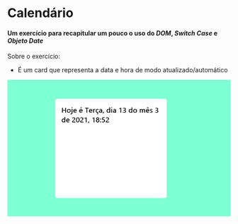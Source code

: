 # Calendário

#### Um exercício para recapitular um pouco o uso do *DOM*, *Switch Case* e *Objeto Date*
 
 Sobre o exercício:
  - É um card que representa a data e hora de modo atualizado/automático
  
  ![](https://github.com/Pereira-Araujo/Estudos/blob/main/Js_learning/Cursos/Udemy_Js-Fullstack/aula48/Calendario/assets/print__calendario.png?raw=true)
